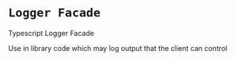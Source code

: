 # `Logger Facade`
Typescript Logger Facade

Use in library code which may log output that the client can control
